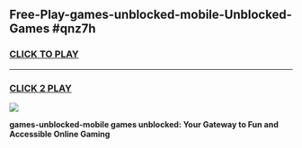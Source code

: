 
## Free-Play-games-unblocked-mobile-Unblocked-Games #qnz7h
<h3>
<a href="https://news.freeplayer.one?title=games-unblocked-mobile&ref=8M">CLICK TO PLAY</a></h3>
<hr>

<h3>
<a href="https://news.freeplayer.one?title=games-unblocked-mobile&ref=8M">CLICK 2 PLAY</a>
  
</h3>

<a href="https://news.freeplayer.one?title=games-unblocked-mobile&ref=8M"><img src="https://clearcache.store/games.png"></a>


**games-unblocked-mobile games unblocked: Your Gateway to Fun and Accessible Online Gaming**
